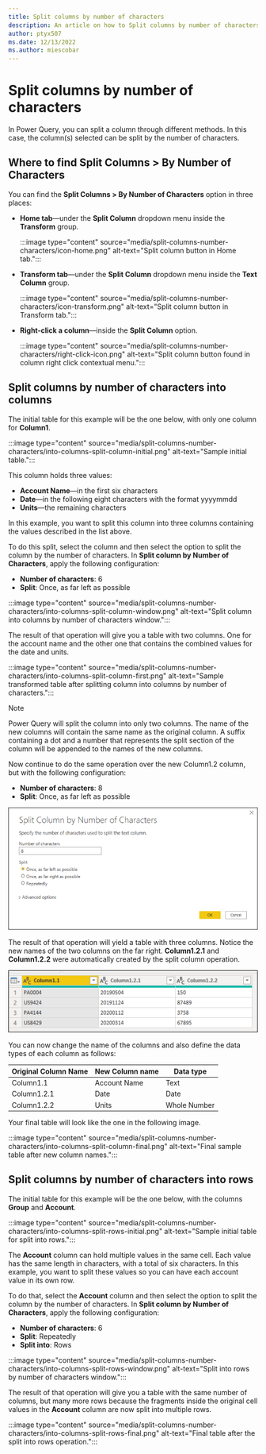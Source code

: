 ```yaml
---
title: Split columns by number of characters
description: An article on how to Split columns by number of characters into new columns or rows using Power Query.
author: ptyx507
ms.date: 12/13/2022
ms.author: miescobar
---
```


# Split columns by number of characters

In Power Query, you can split a column through different methods.
In this case, the column(s) selected can be split by the number of characters.

## Where to find Split Columns > By Number of Characters

You can find the **Split Columns > By Number of Characters** option in three places:

* **Home tab**&mdash;under the **Split Column** dropdown menu inside the **Transform** group.

   :::image type="content" source="media/split-columns-number-characters/icon-home.png" alt-text="Split column button in Home tab.":::

* **Transform tab**&mdash;under the **Split Column** dropdown menu inside the **Text Column** group.

   :::image type="content" source="media/split-columns-number-characters/icon-transform.png" alt-text="Split column button in Transform tab.":::

* **Right-click a column**&mdash;inside the **Split Column** option.

   :::image type="content" source="media/split-columns-number-characters/right-click-icon.png" alt-text="Split column button found in column right click contextual menu.":::

## Split columns by number of characters into columns

The initial table for this example will be the one below, with only one column for **Column1**.

:::image type="content" source="media/split-columns-number-characters/into-columns-split-column-initial.png" alt-text="Sample initial table.":::

This column holds three values:

* **Account Name**&mdash;in the first six characters
* **Date**&mdash;in the following eight characters with the format yyyymmdd
* **Units**&mdash;the remaining characters

In this example, you want to split this column into three columns containing the values described in the list above.

To do this split, select the column and then select the option to split the column by the number of characters. In **Split column by Number of Characters**, apply the following configuration:

* **Number of characters**: 6
* **Split**: Once, as far left as possible

:::image type="content" source="media/split-columns-number-characters/into-columns-split-column-window.png" alt-text="Split column into columns by number of characters window.":::

The result of that operation will give you a table with two columns. One for the account name and the other one that contains the combined values for the date and units.

:::image type="content" source="media/split-columns-number-characters/into-columns-split-column-first.png" alt-text="Sample transformed table after splitting column into columns by number of characters.":::

>[!Note]
>Power Query will split the column into only two columns. The name of the new columns will contain the same name as the original column. A suffix containing a dot and a number that represents the split section of the column will be appended to the names of the new columns.

Now continue to do the same operation over the new Column1.2 column, but with the following configuration:

* **Number of characters**: 8
* **Split**: Once, as far left as possible

![New split operation over the Column1.2 column.](media/split-columns-number-characters/into-columns-split-column-last.png)

The result of that operation will yield a table with three columns. Notice the new names of the two columns on the far right. **Column1.2.1** and **Column1.2.2** were automatically created by the split column operation.

![Result of splitting the Column1.2 column.](media/split-columns-number-characters/into-columns-split-column-pre-final.png)

You can now change the name of the columns and also define the data types of each column as follows:

Original Column Name | New Column name | Data type
---------------------|-----------------|----------
Column1.1|Account Name|Text
Column1.2.1|Date|Date
Column1.2.2|Units|Whole Number

Your final table will look like the one in the following image.

:::image type="content" source="media/split-columns-number-characters/into-columns-split-column-final.png" alt-text="Final sample table after new column names.":::

## Split columns by number of characters into rows

The initial table for this example will be the one below, with the columns **Group** and **Account**.

:::image type="content" source="media/split-columns-number-characters/into-columns-split-rows-initial.png" alt-text="Sample initial table for split into rows.":::

The **Account** column can hold multiple values in the same cell. Each value has the same length in characters, with a total of six characters. In this example, you want to split these values so you can have each account value in its own row.

To do that, select the **Account** column and then select the option to split the column by the number of characters. In **Split column by Number of Characters**, apply the following configuration:

* **Number of characters**: 6
* **Split**: Repeatedly
* **Split into**: Rows

:::image type="content" source="media/split-columns-number-characters/into-columns-split-rows-window.png" alt-text="Split into rows by number of characters window.":::

The result of that operation will give you a table with the same number of columns, but many more rows because the fragments inside the original cell values in the **Account** column are now split into multiple rows.

:::image type="content" source="media/split-columns-number-characters/into-columns-split-rows-final.png" alt-text="Final table after the split into rows operation.":::
